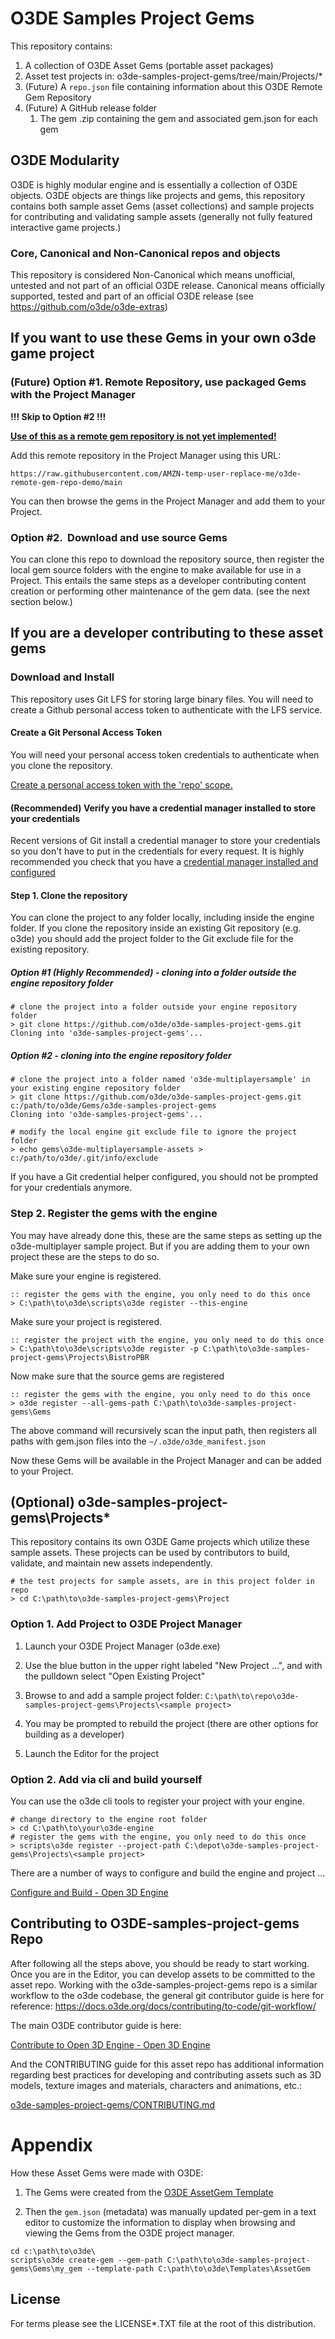 # O3DE Samples Project Gems


This repository contains:

1. A collection of O3DE Asset Gems (portable asset packages)
2. Asset test projects in: o3de-samples-project-gems/tree/main/Projects/*
3. (Future) A `repo.json` file containing information about this O3DE Remote Gem Repository
4. (Future) A GitHub release folder
   1. The gem .zip containing the gem and associated gem.json for each gem

## O3DE Modularity

O3DE is highly modular engine and is essentially a collection of O3DE objects. O3DE objects are things like projects and gems, this repository contains both sample asset Gems (asset collections) and sample projects for contributing and validating sample assets (generally not fully featured interactive game projects.)

### Core, Canonical and Non-Canonical repos and objects

This repository is considered Non-Canonical which means unofficial, untested and not part of an official O3DE release.  Canonical means officially supported, tested and part of an official O3DE release (see https://github.com/o3de/o3de-extras) 

## If you want to use these Gems in your own o3de game project

### (Future) Option #1. Remote Repository, use packaged Gems with the Project Manager

**!!! Skip to Option #2 !!!**

**<u>Use of this as a remote gem repository is not yet implemented!</u>**

Add this remote repository in the Project Manager using this URL:

```
https://raw.githubusercontent.com/AMZN-temp-user-replace-me/o3de-remote-gem-repo-demo/main
```

You can then browse the gems in the Project Manager and add them to your Project.

### Option #2.  Download and use source Gems

You can clone this repo to download the repository source, then register the local gem source folders with the engine to make available for use in a Project. This entails the same steps as a developer contributing content creation or performing other maintenance of the gem data. (see the next section below.)

## If you are a developer contributing to these asset gems

### Download and Install

This repository uses Git LFS for storing large binary files. You will need to create a Github personal access token to authenticate with the LFS service.

#### Create a Git Personal Access Token

You will need your personal access token credentials to authenticate when you clone the repository.

[Create a personal access token with the 'repo' scope.](https://docs.github.com/en/github/authenticating-to-github/creating-a-personal-access-token)

#### (Recommended) Verify you have a credential manager installed to store your credentials

Recent versions of Git install a credential manager to store your credentials so you don't have to put in the credentials for every request. It is highly recommended you check that you have a [credential manager installed and configured](https://github.com/microsoft/Git-Credential-Manager-Core)

#### Step 1. Clone the repository

You can clone the project to any folder locally, including inside the engine folder. If you clone the repository inside an existing Git repository (e.g. o3de) you should add the project folder to the Git exclude file for the existing repository.

##### Option #1 (Highly Recommended) - cloning into a folder outside the engine repository folder

```shell
# clone the project into a folder outside your engine repository folder
> git clone https://github.com/o3de/o3de-samples-project-gems.git
Cloning into 'o3de-samples-project-gems'...
```

##### Option #2 - cloning into the engine repository folder

```shell
# clone the project into a folder named 'o3de-multiplayersample' in your existing engine repository folder
> git clone https://github.com/o3de/o3de-samples-project-gems.git c:/path/to/o3de/Gems/o3de-samples-project-gems
Cloning into 'o3de-samples-project-gems'...

# modify the local engine git exclude file to ignore the project folder
> echo gems\o3de-multiplayersample-assets > c:/path/to/o3de/.git/info/exclude
```

If you have a Git credential helper configured, you should not be prompted for your credentials anymore.

### Step 2. Register the gems with the engine

You may have already done this, these are the same steps as setting up the o3de-multiplayer sample project. But if you are adding them to your own project these are the steps to do so.

Make sure your engine is registered.

```batch
:: register the gems with the engine, you only need to do this once
> C:\path\to\o3de\scripts\o3de register --this-engine
```

Make sure your project is registered.

```batch
:: register the project with the engine, you only need to do this once
> C:\path\to\o3de\scripts\o3de register -p C:\path\to\o3de-samples-project-gems\Projects\BistroPBR
```

Now make sure that the source gems are registered

```batch
:: register the gems with the engine, you only need to do this once
> o3de register --all-gems-path C:\path\to\o3de-samples-project-gems\Gems
```

The above command will recursively scan the input path, then registers all paths with gem.json files into the `~/.o3de/o3de_manifest.json`

Now these Gems will be available in the Project Manager and can be added to your Project.

## (Optional) o3de-samples-project-gems\Projects\*

This repository contains its own O3DE Game projects which utilize these sample assets.  These projects can be used by contributors to build, validate, and maintain new assets independently.

```shell
# the test projects for sample assets, are in this project folder in repo
> cd C:\path\to\o3de-samples-project-gems\Project
```

### Option 1. Add Project to O3DE Project Manager

1. Launch your O3DE Project Manager (o3de.exe)

2. Use the blue button in the upper right labeled "New Project ...", and with the pulldown select "Open Existing Project"

3. Browse to and add a sample project folder: `C:\path\to\repo\o3de-samples-project-gems\Projects\<sample project>`

4. You may be prompted to rebuild the project (there are other options for building as a developer)

5. Launch the Editor for the project

### Option 2. Add via cli and build yourself

You can use the o3de cli tools to register your project with your engine.

```shell
# change directory to the engine root folder
> cd C:\path\to\your\o3de-engine
# register the gems with the engine, you only need to do this once
> scripts\o3de register --project-path C:\depot\o3de-samples-project-gems\Projects\<sample project>
```

There are a number of ways to configure and build the engine and project ...

[Configure and Build - Open 3D Engine](https://www.o3de.org/docs/user-guide/build/configure-and-build/)

## Contributing to O3DE-samples-project-gems Repo

After following all the steps above, you should be ready to start working. Once you are in the Editor, you can develop assets to be committed to the asset repo. Working with the o3de-samples-project-gems repo is a similar workflow to the o3de codebase, the general git contributor guide is here for reference: https://docs.o3de.org/docs/contributing/to-code/git-workflow/

The main O3DE contributor guide is here:

[Contribute to Open 3D Engine - Open 3D Engine](https://www.o3de.org/contribute/#contribution-guidelines)

And the CONTRIBUTING guide for this asset repo has additional information regarding best practices for developing and contributing assets such as 3D models, texture images and materials, characters and animations, etc.:

[o3de-samples-project-gems/CONTRIBUTING.md](https://github.com/o3de/o3de-samples-project-gems/blob/main/CONTRIBUTING.md)

# Appendix

How these Asset Gems were made with O3DE:

1. The Gems were created from the [O3DE AssetGem Template](https://github.com/o3de/o3de/tree/development/Templates/AssetGem)

2. Then the `gem.json` (metadata) was manually updated per-gem in a text editor to customize the information to display when browsing and viewing the Gems from the O3DE project manager.

```batch
cd c:\path\to\o3de\
scripts\o3de create-gem --gem-path C:\path\to\o3de-samples-project-gems\Gems\my_gem --template-path C:\path\to\o3de\Templates\AssetGem
```

## License

For terms please see the LICENSE*.TXT file at the root of this distribution.
